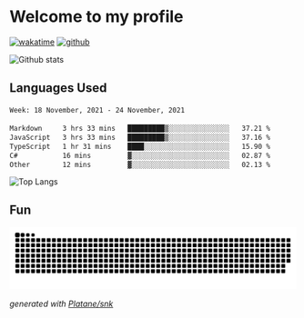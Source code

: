 # Welcome to my profile

[![wakatime](https://wakatime.com/badge/user/82c377cd-a54c-404c-b7df-177b313ca539.svg)](https://wakatime.com/@82c377cd-a54c-404c-b7df-177b313ca539)
[![github](https://img.shields.io/github/followers/xinthose?logo=github&style=plastic)](https://github.com/alanhamlett?tab=followers)

![Github stats](https://github-readme-stats.vercel.app/api?username=xinthose&show_icons=true&theme=radical&count_private=true)

## Languages Used

<!--START_SECTION:waka-->
```text
Week: 18 November, 2021 - 24 November, 2021

Markdown     3 hrs 33 mins   █████████▒░░░░░░░░░░░░░░░   37.21 % 
JavaScript   3 hrs 33 mins   █████████▒░░░░░░░░░░░░░░░   37.16 % 
TypeScript   1 hr 31 mins    ████░░░░░░░░░░░░░░░░░░░░░   15.90 % 
C#           16 mins         ▓░░░░░░░░░░░░░░░░░░░░░░░░   02.87 % 
Other        12 mins         ▓░░░░░░░░░░░░░░░░░░░░░░░░   02.13 % 
```
<!--END_SECTION:waka-->

![Top Langs](https://github-readme-stats.vercel.app/api/top-langs/?username=xinthose)

## Fun
![github contribution grid snake animation](https://raw.githubusercontent.com/xinthose/xinthose/output/github-contribution-grid-snake.svg)

_generated with [Platane/snk](https://github.com/Platane/snk)_
